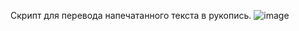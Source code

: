 Скрипт для перевода напечатанного текста в рукопись.
![image](https://github.com/zandrs54/HandWriter/assets/113636829/b53747ae-cf90-4bb3-a8b1-38d4edc72bce)
